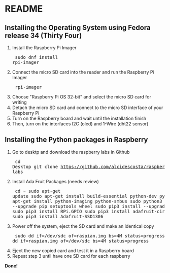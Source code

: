 # README

## Installing the Operating System using Fedora release 34 (Thirty Four)

1) Install the Raspberry Pi Imager <pre> sudo dnf install rpi-imager</pre>
2) Connect the micro SD card into the reader and run the Raspberry Pi Imager<pre> rpi-imager </pre>
3) Choose "Raspberry Pi OS 32-bit" and select the micro SD card for writing
4) Detach the micro SD card and connect to the micro SD interface of your Raspberry Pi
5) Turn on the Raspberry board and wait until the installation finish
6) Then, turn on the interfaces I2C (oled) and 1-Wire (dht22 sensor)

## Installing the Python packages in Raspberry

1) Go to desktp and download the raspberry labs in Github <pre>
cd Desktop
git clone https://github.com/alcidescosta/raspberrypi.git labs</pre>
2) Install Ada Fruit Packages (needs review) <pre>
  cd ~
  sudo apt-get update
  sudo apt-get install build-essential python-dev python3-pip
  sudo apt-get install python-imaging python-smbus
  sudo python3 -m pip install --upgrade pip setuptools wheel
  sudo pip3 install --upgrade setuptools
  sudo pip3 install RPi.GPIO
  sudo pip3 install adafruit-circuitpython-dht
  sudo pip3 install Adafruit-SSD1306 </pre>
3) Power off the system, eject the SD card and make an identical copy<pre>
  sudo dd if=/dev/sdc of=raspian.img bs=4M status=progress 
  sudo dd if=raspian.img of=/dev/sdc bs=4M status=progress</pre>
4) Eject the new copied card and test it in a Raspberry board
5) Repeat step 3 until have one SD card for each raspberry

**Done!** 